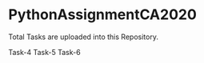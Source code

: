 # PythonAssignmentCA2020

Total Tasks are uploaded into this Repository.

  Task-4
  Task-5
  Task-6
